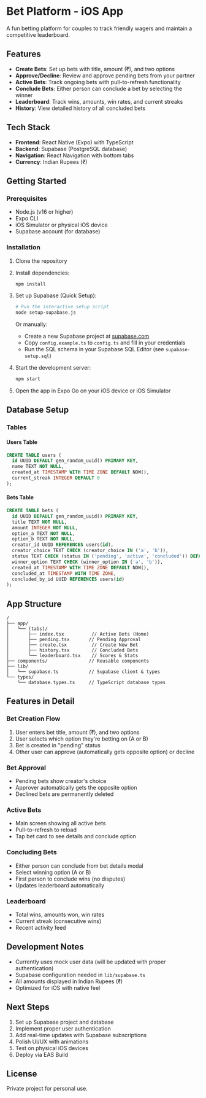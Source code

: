 # Bet Platform - iOS App

A fun betting platform for couples to track friendly wagers and maintain a competitive leaderboard.

## Features

- **Create Bets**: Set up bets with title, amount (₹), and two options
- **Approve/Decline**: Review and approve pending bets from your partner
- **Active Bets**: Track ongoing bets with pull-to-refresh functionality
- **Conclude Bets**: Either person can conclude a bet by selecting the winner
- **Leaderboard**: Track wins, amounts, win rates, and current streaks
- **History**: View detailed history of all concluded bets

## Tech Stack

- **Frontend**: React Native (Expo) with TypeScript
- **Backend**: Supabase (PostgreSQL database)
- **Navigation**: React Navigation with bottom tabs
- **Currency**: Indian Rupees (₹)

## Getting Started

### Prerequisites

- Node.js (v16 or higher)
- Expo CLI
- iOS Simulator or physical iOS device
- Supabase account (for database)

### Installation

1. Clone the repository
2. Install dependencies:
   ```bash
   npm install
   ```

3. Set up Supabase (Quick Setup):
   ```bash
   # Run the interactive setup script
   node setup-supabase.js
   ```
   
   Or manually:
   - Create a new Supabase project at [supabase.com](https://supabase.com)
   - Copy `config.example.ts` to `config.ts` and fill in your credentials
   - Run the SQL schema in your Supabase SQL Editor (see `supabase-setup.sql`)

4. Start the development server:
   ```bash
   npm start
   ```

5. Open the app in Expo Go on your iOS device or iOS Simulator

## Database Setup

### Tables

#### Users Table
```sql
CREATE TABLE users (
  id UUID DEFAULT gen_random_uuid() PRIMARY KEY,
  name TEXT NOT NULL,
  created_at TIMESTAMP WITH TIME ZONE DEFAULT NOW(),
  current_streak INTEGER DEFAULT 0
);
```

#### Bets Table
```sql
CREATE TABLE bets (
  id UUID DEFAULT gen_random_uuid() PRIMARY KEY,
  title TEXT NOT NULL,
  amount INTEGER NOT NULL,
  option_a TEXT NOT NULL,
  option_b TEXT NOT NULL,
  creator_id UUID REFERENCES users(id),
  creator_choice TEXT CHECK (creator_choice IN ('a', 'b')),
  status TEXT CHECK (status IN ('pending', 'active', 'concluded')) DEFAULT 'pending',
  winner_option TEXT CHECK (winner_option IN ('a', 'b')),
  created_at TIMESTAMP WITH TIME ZONE DEFAULT NOW(),
  concluded_at TIMESTAMP WITH TIME ZONE,
  concluded_by_id UUID REFERENCES users(id)
);
```

## App Structure

```
/
├── app/
│   └── (tabs)/
│       ├── index.tsx          // Active Bets (Home)
│       ├── pending.tsx       // Pending Approval
│       ├── create.tsx         // Create New Bet
│       ├── history.tsx        // Concluded Bets
│       └── leaderboard.tsx    // Scores & Stats
├── components/               // Reusable components
├── lib/
│   └── supabase.ts           // Supabase client & types
└── types/
    └── database.types.ts     // TypeScript database types
```

## Features in Detail

### Bet Creation Flow
1. User enters bet title, amount (₹), and two options
2. User selects which option they're betting on (A or B)
3. Bet is created in "pending" status
4. Other user can approve (automatically gets opposite option) or decline

### Bet Approval
- Pending bets show creator's choice
- Approver automatically gets the opposite option
- Declined bets are permanently deleted

### Active Bets
- Main screen showing all active bets
- Pull-to-refresh to reload
- Tap bet card to see details and conclude option

### Concluding Bets
- Either person can conclude from bet details modal
- Select winning option (A or B)
- First person to conclude wins (no disputes)
- Updates leaderboard automatically

### Leaderboard
- Total wins, amounts won, win rates
- Current streak (consecutive wins)
- Recent activity feed

## Development Notes

- Currently uses mock user data (will be updated with proper authentication)
- Supabase configuration needed in `lib/supabase.ts`
- All amounts displayed in Indian Rupees (₹)
- Optimized for iOS with native feel

## Next Steps

1. Set up Supabase project and database
2. Implement proper user authentication
3. Add real-time updates with Supabase subscriptions
4. Polish UI/UX with animations
5. Test on physical iOS devices
6. Deploy via EAS Build

## License

Private project for personal use.
